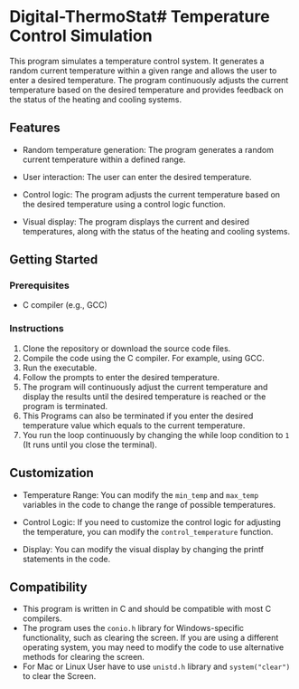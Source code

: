 # Digital-ThermoStat# Temperature Control Simulation

This program simulates a temperature control system. It generates a random current temperature within a given range and allows the user to enter a desired temperature. The program continuously adjusts the current temperature based on the desired temperature and provides feedback on the status of the heating and cooling systems.

## Features

- Random temperature generation: The program generates a random current temperature within a defined range.

- User interaction: The user can enter the desired temperature.

- Control logic: The program adjusts the current temperature based on the desired temperature using a control logic function.

- Visual display: The program displays the current and desired temperatures, along with the status of the heating and cooling systems.

## Getting Started

### Prerequisites
- C compiler (e.g., GCC)
### Instructions
1. Clone the repository or download the source code files.
2. Compile the code using the C compiler. For example, using GCC.
3. Run the executable.
4. Follow the prompts to enter the desired temperature.
5. The program will continuously adjust the current temperature and display the results until the desired temperature is reached or the program is terminated.
6. This Programs can also be terminated if you enter the desired temperature value which equals to the current temperature.
7. You run the loop continuously by changing the while loop condition to `1` (It runs until you close the terminal).

## Customization

- Temperature Range: You can modify the `min_temp` and `max_temp` variables in the code to change the range of possible temperatures.

- Control Logic: If you need to customize the control logic for adjusting the temperature, you can modify the `control_temperature` function.

- Display: You can modify the visual display by changing the printf statements in the code.

## Compatibility
- This program is written in C and should be compatible with most C compilers.
- The program uses the `conio.h` library for Windows-specific functionality, such as clearing the screen. If you are using a different operating system, you may need to modify the code to use alternative methods for clearing the screen.
- For Mac or Linux User have to use `unistd.h` library and `system("clear")` to clear the Screen.

